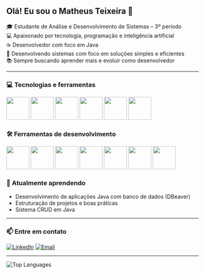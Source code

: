 ## Olá! Eu sou o Matheus Teixeira 👋

🎓 Estudante de Análise e Desenvolvimento de Sistemas – 3º período <br> 
💻 Apaixonado por tecnologia, programação e inteligência artificial <br> 
☕ Desenvolvedor com foco em Java <br>
📱 Desenvolvendo sistemas com foco em soluções simples e eficientes <br>
📚 Sempre buscando aprender mais e evoluir como desenvolvedor

---

### 💻 Tecnologias e ferramentas
<p>
 <img src="https://cdn.jsdelivr.net/gh/devicons/devicon@latest/icons/java/java-original.svg" width="60" height="60" />  
 <img src="https://cdn.jsdelivr.net/gh/devicons/devicon@latest/icons/javascript/javascript-original.svg" width="60" height="60" />  
 <img src="https://cdn.jsdelivr.net/gh/devicons/devicon@latest/icons/python/python-original.svg" width="60" height="60" />  
 <img src="https://cdn.jsdelivr.net/gh/devicons/devicon@latest/icons/mysql/mysql-original.svg" width="60" height="60" />  
 <img src="https://cdn.jsdelivr.net/gh/devicons/devicon@latest/icons/html5/html5-original.svg" width="60" height="60" />  
 <img src="https://cdn.jsdelivr.net/gh/devicons/devicon@latest/icons/css3/css3-original.svg" width="60" height="60" />
</p>

### 🛠️ Ferramentas de desenvolvimento

<p>
 <img src="https://cdn.jsdelivr.net/gh/devicons/devicon@latest/icons/eclipse/eclipse-original.svg" width="60" height="60" />  
 <img src="https://cdn.jsdelivr.net/gh/devicons/devicon@latest/icons/intellij/intellij-original.svg" width="60" height="60" />  
 <img src="https://cdn.jsdelivr.net/gh/devicons/devicon@latest/icons/pycharm/pycharm-original.svg" width="60" height="60" />  
 <img src="https://cdn.jsdelivr.net/gh/devicons/devicon@latest/icons/figma/figma-original.svg" width="60" height="60" />  
 <img src="https://cdn.jsdelivr.net/gh/devicons/devicon@latest/icons/androidstudio/androidstudio-original.svg" width="60" height="60" />  
 <img src="https://cdn.jsdelivr.net/gh/devicons/devicon@latest/icons/vscode/vscode-original.svg" width="60" height="60" />  
 <img src="https://cdn.jsdelivr.net/gh/devicons/devicon@latest/icons/git/git-original.svg" width="60" height="60" />
</p>

### 🌱 Atualmente aprendendo

- Desenvolvimento de aplicações Java com banco de dados (DBeaver)  
- Estruturação de projetos e boas práticas  
- Sistema CRUD em Java  

---

### 📫 Entre em contato

[![LinkedIn](https://img.shields.io/badge/LinkedIn-blue?logo=linkedin&logoColor=white&style=for-the-badge)](https://www.linkedin.com/in/matheus-teixeira-diogenes/)  [![Email](https://img.shields.io/badge/Email-D14836?logo=gmail&logoColor=white&style=for-the-badge)](mailto:matheus.teixeiradiogenes@gmail.com)


---

![Top Languages](https://github-readme-stats.vercel.app/api/top-langs/?username=matheus-teixeira-615&show_icons=true&layout=compact&theme=radical)
